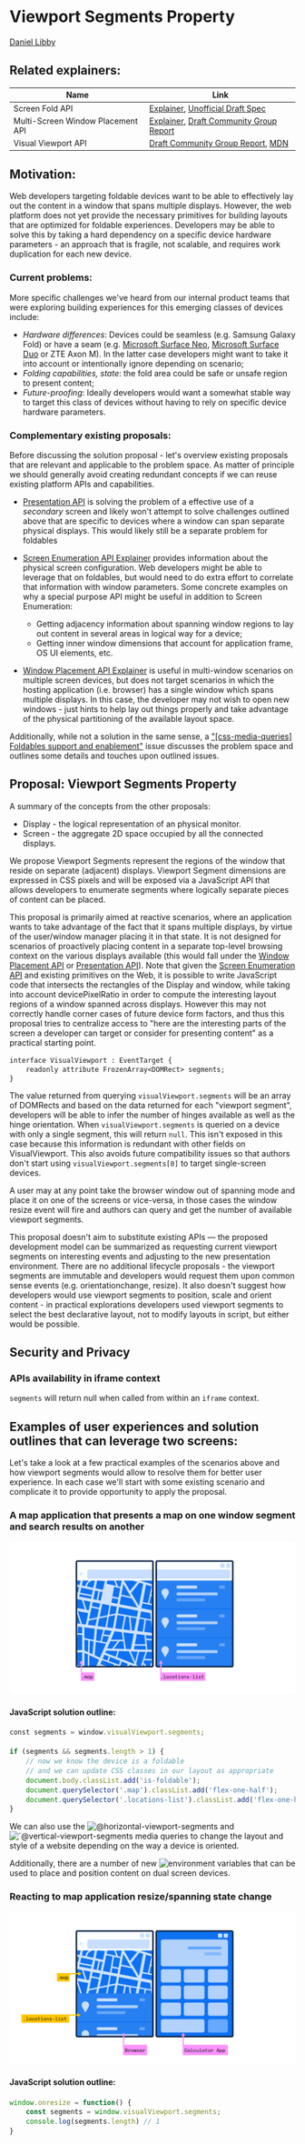 # Viewport Segments Property

[Daniel Libby](https://github.com/dlibby-)


## Related explainers:
| Name | Link |
|------|------|
| Screen Fold API | [Explainer](https://github.com/SamsungInternet/Explainers/blob/master/Foldables/FoldState.md), [Unofficial Draft Spec](https://w3c.github.io/screen-fold/) |
| Multi-Screen Window Placement API | [Explainer](https://github.com/webscreens/window-placement/blob/master/EXPLAINER.md), [Draft Community Group Report](https://webscreens.github.io/window-placement/) |
| Visual Viewport API | [Draft Community Group Report](https://wicg.github.io/visual-viewport/), [MDN](https://developer.mozilla.org/en-US/docs/Web/API/Visual_Viewport_API) |

## Motivation:
Web developers targeting foldable devices want to be able to effectively lay out the content in a window that spans multiple displays. However, the web platform does not yet provide the necessary primitives for building layouts that are optimized for foldable experiences.
Developers may be able to solve this by taking a hard dependency on a specific device hardware parameters - an approach that is fragile, not scalable, and requires work duplication for each new device.

### Current problems:
More specific challenges we've heard from our internal product teams that were exploring building experiences for this emerging classes of devices include:

- *Hardware differences*: Devices could be seamless (e.g. Samsung Galaxy Fold) or have a seam (e.g. [Microsoft Surface Neo](https://www.microsoft.com/en-us/surface/devices/surface-neo), [Microsoft Surface Duo](https://www.microsoft.com/en-us/surface/devices/surface-duo) or ZTE Axon M). In the latter case developers might want to take it into account or intentionally ignore depending on scenario;
- *Folding capabilities, state*: the fold area could be safe or unsafe region to present content;
- *Future-proofing*: Ideally developers would want a somewhat stable way to target this class of devices without having to rely on specific device hardware parameters.

### Complementary existing proposals:
Before discussing the solution proposal - let's overview existing proposals that are relevant and applicable to the problem space. 
As matter of principle we should generally avoid creating redundant concepts if we can reuse existing platform APIs and capabilities.

- [Presentation API](https://w3c.github.io/presentation-api/) is solving the problem of a effective use of a _secondary_ screen and likely won't attempt to solve challenges outlined above that are specific to devices where a window can span separate physical displays. This would likely still be a separate problem for foldables

- [Screen Enumeration API Explainer](https://github.com/webscreens/screen-enumeration/blob/master/EXPLAINER.md) provides information about the physical screen configuration. Web developers might be able to leverage that on foldables, but would need to do extra effort to correlate that information with window parameters. Some concrete examples on why a special purpose API might be useful in addition to Screen Enumeration:
	- Getting adjacency information about spanning window regions to lay out content in several areas in logical way for a device;
	- Getting inner window dimensions that account for application frame, OS UI elements, etc.
- [Window Placement API Explainer](https://github.com/webscreens/window-placement/blob/master/EXPLAINER.md) is useful in multi-window scenarios on multiple screen devices, but does not target scenarios in which the hosting application (i.e. browser) has a single window which spans multiple displays. In this case, the developer may not wish to open new windows - just hints to help lay out things properly and take advantage of the physical partitioning of the available layout space.
 
Additionally, while not a solution in the same sense, a ["[css-media-queries] Foldables support and enablement"](https://github.com/w3c/csswg-drafts/issues/4141) issue discusses the problem space and outlines some details and touches upon outlined issues.

## Proposal: Viewport Segments Property

A summary of the concepts from the other proposals:
* Display - the logical representation of an physical monitor.
* Screen - the aggregate 2D space occupied by all the connected displays.

We propose Viewport Segments represent the regions of the window that reside on separate (adjacent) displays. Viewport Segment dimensions are expressed in CSS pixels and will be exposed via a JavaScript API that allows developers to enumerate segments where logically separate pieces of content can be placed. 

This proposal is primarily aimed at reactive scenarios, where an application wants to take advantage of the fact that it spans multiple displays, by virtue of the user/window manager placing it in that state. It is not designed for scenarios of proactively placing content in a separate top-level browsing context on the various displays available (this would fall under the [Window Placement API](https://github.com/webscreens/window-placement/blob/master/EXPLAINER.md) or [Presentation API](https://w3c.github.io/presentation-api/)). Note that given the [Screen Enumeration API](https://github.com/webscreens/screen-enumeration/blob/master/EXPLAINER.md) and existing primitives on the Web, it is possible to write JavaScript code that intersects the rectangles of the Display and window, while taking into account devicePixelRatio in order to compute the interesting layout regions of a window spanned across displays. However this may not correctly handle corner cases of future device form factors, and thus this proposal tries to centralize access to "here are the interesting parts of the screen a developer can target or consider for presenting content" as a practical starting point.

```
interface VisualViewport : EventTarget {
	readonly attribute FrozenArray<DOMRect> segments;
}
```

The value returned from querying `visualViewport.segments` will be an array of DOMRects and based on the data returned for each "viewport segment", developers will be able to infer the number of hinges available as well as the hinge orientation. When `visualViewport.segments` is queried on a device with only a single segment, this will return `null`. This isn't exposed in this case because this information is redundant with other fields on VisualViewport. This also avoids future compatibility issues so that authors don't start using `visualViewport.segments[0]` to target single-screen devices.

A user may at any point take the browser window out of spanning mode and place it on one of the screens or vice-versa, in those cases the window resize event will fire and authors can query and get the number of available viewport segments.

This proposal doesn't aim to substitute existing APIs &mdash; the proposed development model can be summarized as requesting current viewport segments on interesting events and adjusting to the new presentation environment. There are no additional lifecycle proposals - the viewport segments are immutable and developers would request them upon common sense events (e.g. orientationchange, resize). It also  doesn't suggest how developers would use viewport segments to position, scale and orient content - in practical explorations developers used viewport segments to select the best declarative layout, not to modify layouts in script, but either would be possible.

## Security and Privacy

### APIs availability in iframe context

`segments` will return null when called from within an `iframe` context.

## Examples of user experiences and solution outlines that can leverage two screens:

Let's take a look at a few practical examples of the scenarios above and how viewport segments would allow to resolve them for better user experience. In each case we'll start with some existing scenario and complicate it to provide opportunity to apply the proposal.

### A map application that presents a map on one window segment and search results on another

![Foldable with the left segment of the window containing a map and the right segment containing list of search results](map-app.svg)

#### JavaScript solution outline:

```js  
const segments = window.visualViewport.segments;

if (segments && segments.length > 1) {
	// now we know the device is a foldable
	// and we can update CSS classes in our layout as appropriate 
	document.body.classList.add('is-foldable');
	document.querySelector('.map').classList.add('flex-one-half');
	document.querySelector('.locations-list').classList.add('flex-one-half');
}
```

We can also use the ![`@horizontal-viewport-segments`](https://drafts.csswg.org/mediaqueries-5/#mf-horizontal-viewport-segments) and ![`@vertical-viewport-segments](https://drafts.csswg.org/mediaqueries-5/#mf-vertical-viewport-segments) media queries to change the layout and style of a website depending on the way a device is oriented. 

Additionally, there are a number of new ![environment variables](https://drafts.csswg.org/css-env-1/#viewport-segments) that can be used to place and position content on dual screen devices. 


### Reacting to map application resize/spanning state change

![Foldable with the left segment of the window containing browser and location finder website, right segment containing calculator app](map-app-resized.svg)

#### JavaScript solution outline:

```js  
window.onresize = function() {
	const segments = window.visualViewport.segments;
	console.log(segments.length) // 1
}
```
